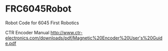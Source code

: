 # FRC6045Robot
Robot Code for 6045 First Robotics

CTR Encoder Manual
http://www.ctr-electronics.com/downloads/pdf/Magnetic%20Encoder%20User's%20Guide.pdf
